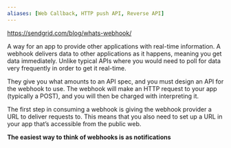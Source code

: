 ```yaml
---
aliases: [Web Callback, HTTP push API, Reverse API]
---
```


https://sendgrid.com/blog/whats-webhook/
  
A way for an app to provide other applications with real-time information. A webhook delivers data to other applications as it happens, meaning you get data immediately. Unlike typical APIs where you would need to poll for data very frequently in order to get it real-time. 

They give you what amounts to an API spec, and you must design an API for the webhook to use. The webhook will make an HTTP request to your app (typically a POST), and you will then be charged with interpreting it.

The first step in consuming a webhook is giving the webhook provider a URL to deliver requests to. This means that you also need to set up a URL in your app that’s accessible from the public web.

**The easiest way to think of webhooks is as notifications**
